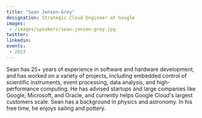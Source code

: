 ```yaml
---
title: "Sean Jensen-Grey"
designation: Strategic Cloud Engineer at Google
images:
 - /images/speakers/sean-jensen-grey.jpg
twitter: 
linkedin: 
events:
 - 2023
---
```


Sean has 25+ years of experience in software and hardware development, and has worked on a variety of projects, including embedded control of scientific instruments, event processing, data analysis, and high-performance computing. He has advised startups and large companies like Google, Microsoft, and Oracle, and currently helps Google Cloud's largest customers scale. Sean has a background in physics and astronomy. In his free time, he enjoys sailing and pottery.
